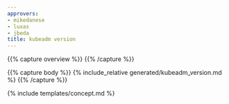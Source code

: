 ```yaml
---
approvers:
- mikedanese
- luxas
- jbeda
title: kubeadm version 
---
```

{{% capture overview %}}
{{% /capture %}}

{{% capture body %}}
{% include_relative generated/kubeadm_version.md %}
{{% /capture %}}

{% include templates/concept.md %}
